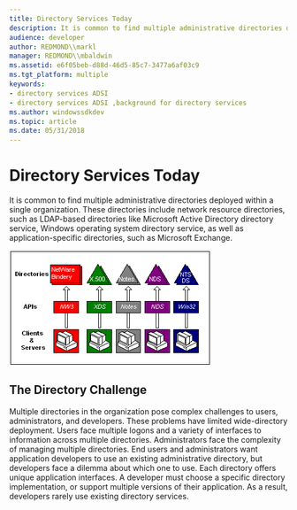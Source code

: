 ```yaml
---
title: Directory Services Today
description: It is common to find multiple administrative directories deployed within a single organization.
audience: developer
author: REDMOND\\markl
manager: REDMOND\\mbaldwin
ms.assetid: e6f05beb-d88d-46d5-85c7-3477a6af03c9
ms.tgt_platform: multiple
keywords:
- directory services ADSI
- directory services ADSI ,background for directory services
ms.author: windowssdkdev
ms.topic: article
ms.date: 05/31/2018
---
```


# Directory Services Today

It is common to find multiple administrative directories deployed within a single organization. These directories include network resource directories, such as LDAP-based directories like Microsoft Active Directory directory service, Windows operating system directory service, as well as application-specific directories, such as Microsoft Exchange.

![deployment of multiple directories](images/ds2chal.png)

## The Directory Challenge

Multiple directories in the organization pose complex challenges to users, administrators, and developers. These problems have limited wide-directory deployment. Users face multiple logons and a variety of interfaces to information across multiple directories. Administrators face the complexity of managing multiple directories. End users and administrators want application developers to use an existing administrative directory, but developers face a dilemma about which one to use. Each directory offers unique application interfaces. A developer must choose a specific directory implementation, or support multiple versions of their application. As a result, developers rarely use existing directory services.

 

 




